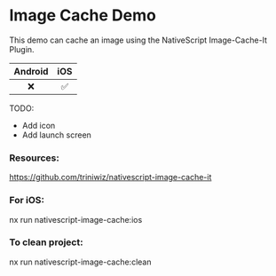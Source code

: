 # Image Cache Demo

This demo can cache an image using the NativeScript Image-Cache-It Plugin.

| Android |        iOS         |
| :-----: | :----------------: |
|   :x:   | :white_check_mark: |

TODO:
* Add icon
* Add launch screen

### Resources:

https://github.com/triniwiz/nativescript-image-cache-it


### For iOS:

nx run nativescript-image-cache:ios

### To clean project:

nx run nativescript-image-cache:clean

